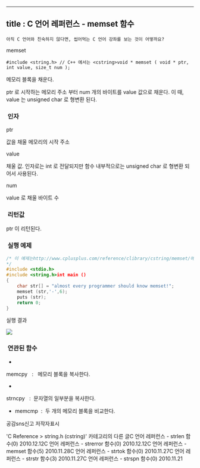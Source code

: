----------------
title : C 언어 레퍼런스 - memset 함수
--------------



```warning
아직 C 언어와 친숙하지 않다면, 씹어먹는 C 언어 강좌를 보는 것이 어떻까요?
```


memset




```info
#include <string.h> // C++ 에서는 <cstring>void * memset ( void * ptr, int value, size_t num );
```


메모리 블록을 채운다.

ptr 로 시작하는 메모리 주소 부터 num 개의 바이트를 value 값으로 채운다. 이 때, value 는 unsigned char 로 형변환 된다. 



###  인자


ptr

값을 채울 메모리의 시작 주소

value

채울 값. 인자로는 int 로 전달되지만 함수 내부적으로는 unsigned char 로 형변환 되어서 사용된다.

num

value 로 채울 바이트 수



###  리턴값




ptr 이 리턴된다. 



###  실행 예제


```cpp
/* 이 예제는http://www.cplusplus.com/reference/clibrary/cstring/memset/에서 가져왔습니다. 
*/
#include <stdio.h>
#include <string.h>int main ()
{
    char str[] = "almost every programmer should know memset!";
    memset (str,'-',6);
    puts (str);
    return 0;
}
```


실행 결과


![](http://img1.daumcdn.net/thumb/R1920x0/?fname=http%3A%2F%2Fcfile9.uf.tistory.com%2Fimage%2F19727B194CF1A1D02D9726)




###  연관된 함수





* 

memcpy
  :   메모리 블록을 복사한다. 




* 
strncpy
  :  문자열의 일부분을 복사한다.  



* memcmp 
 :  두 개의 메모리 블록을 비교한다.






공감sns신고
저작자표시

'C Reference > string.h (cstring)' 카테고리의 다른 글C 언어 레퍼런스 - strlen 함수(0)
2010.12.12C 언어 레퍼런스 - strerror 함수(0)
2010.12.12C 언어 레퍼런스 - memset 함수(5)
2010.11.28C 언어 레퍼런스 - strtok 함수(0)
2010.11.27C 언어 레퍼런스 - strstr 함수(3)
2010.11.27C 언어 레퍼런스 - strspn 함수(0)
2010.11.21

